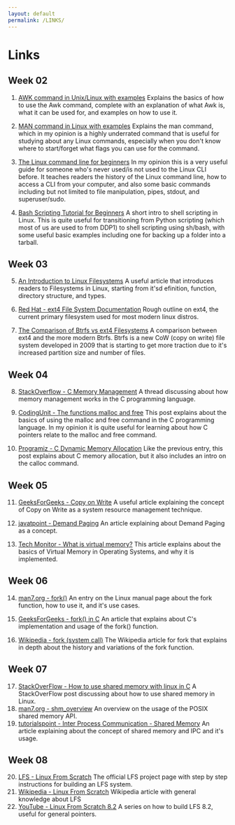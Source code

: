 ```yaml
---
layout: default
permalink: /LINKS/
---
```


# Links

## Week 02
1. [AWK command in Unix/Linux with examples](https://www.geeksforgeeks.org/awk-command-unixlinux-examples/)
Explains the basics of how to use the Awk command, complete with an explanation of what Awk is, what it can be used for, and examples on how to use it.

2. [MAN command in Linux with examples](https://www.geeksforgeeks.org/man-command-in-linux-with-examples/)
Explains the man command, which in my opinion is a highly underrated command that is useful for studying about any Linux commands,
especially when you don't know where to start/forget what flags you can use for the command.

3. [The Linux command line for beginners](https://ubuntu.com/tutorials/command-line-for-beginners)
In my opinion this is a very useful guide for someone who's never used/is not used to the Linux CLI before. It teaches readers the history of the Linux command line,
how to access a CLI from your computer, and also some basic commands including but not limited to file manipulation, pipes, stdout, and superuser/sudo.

4. [Bash Scripting Tutorial for Beginners](https://linuxconfig.org/bash-scripting-tutorial-for-beginners)
A short intro to shell scripting in Linux. This is quite useful for transitioning from Python scripting (which most of us are used to from DDP1) to shell scripting using sh/bash, with some
useful basic examples including one for backing up a folder into a tarball.

## Week 03
5. [An Introduction to Linux Filesystems](https://opensource.com/life/16/10/introduction-linux-filesystems)
A useful article that introduces readers to Filesystems in Linux, starting from it'sd efinition, function, directory structure, and types.

6. [Red Hat - ext4 File System Documentation](https://access.redhat.com/documentation/en-us/red_hat_enterprise_linux/6/html/storage_administration_guide/ch-ext4)
Rough outline on ext4, the current primary filesystem used for most modern linux distros.

7. [The Comparison of Btrfs vs ext4 Filesystems](https://linuxhint.com/btrfs-vs-ext4-filesystems-comparison/)
A comparison between ext4 and the more modern Btrfs. Btrfs is a new CoW (copy on write) file system developed in 2009 that is starting to get more traction due to it's increased partition size and number of files.

## Week 04
8. [StackOverflow - C Memory Management](https://stackoverflow.com/questions/24891/c-memory-management/24922)
A thread discussing about how memory management works in the C programming language.

9. [CodingUnit - The functions malloc and free](https://www.codingunit.com/c-tutorial-the-functions-malloc-and-free)
This post explains about the basics of using the malloc and free command in the C programming language. In my opinion it is quite useful for learning about how C pointers relate to the malloc and free command.

10. [Programiz - C Dynamic Memory Allocation](https://www.programiz.com/c-programming/c-dynamic-memory-allocation)
Like the previous entry, this post explains about C memory allocation, but it also includes an intro on the calloc command.

## Week 05
11. [GeeksForGeeks - Copy on Write](https://www.geeksforgeeks.org/copy-on-write/)
A useful article explaining the concept of Copy on Write as a system resource management technique.

12. [javatpoint - Demand Paging](https://www.javatpoint.com/os-demand-paging)
An article explaining about Demand Paging as a concept.

13. [Tech Monitor - What is virtual memory?](https://techmonitor.ai/what-is/what-is-virtual-memory-4929986#:~:text=Virtual%20memory%20is%20a%20feature,space%20on%20the%20hard%20disk.)
This article explains about the basics of Virtual Memory in Operating Systems, and why it is implemented.

## Week 06
14. [man7.org - fork()](https://man7.org/linux/man-pages/man2/fork.2.html)
An entry on the Linux manual page about the fork function, how to use it, and it's use cases.

15. [GeeksForGeeks - fork() in C](https://www.geeksforgeeks.org/fork-system-call/)
An article that explains about C's implementation and usage of the fork() function.

16. [Wikipedia - fork (system call)](https://en.wikipedia.org/wiki/Fork_(system_call))
The Wikipedia article for fork that explains in depth about the history and variations of the fork function.

## Week 07
17. [StackOverFlow - How to use shared memory with linux in C](https://stackoverflow.com/questions/5656530/how-to-use-shared-memory-with-linux-in-c)
A StackOverFlow post discussing about how to use shared memory in Linux.
18. [man7.org - shm_overview](http://localhost:8000/faq/)
An overview on the usage of the POSIX shared memory API.
19. [tutorialspoint - Inter Process Communication - Shared Memory](https://www.tutorialspoint.com/inter_process_communication/inter_process_communication_shared_memory.htm)
An article explaining about the concept of shared memory and IPC and it's usage.

## Week 08
20. [LFS - Linux From Scratch](https://www.linuxfromscratch.org/)
The official LFS project page with step by step instructions for building an LFS system.
21. [Wikipedia - Linux From Scratch](https://en.wikipedia.org/wiki/Linux_From_Scratch)
Wikipedia article with general knowledge about LFS
22. [YouTube - Linux From Scratch 8.2](https://www.youtube.com/watch?v=5tRJgDJC7kY)
A series on how to build LFS 8.2, useful for general pointers.

